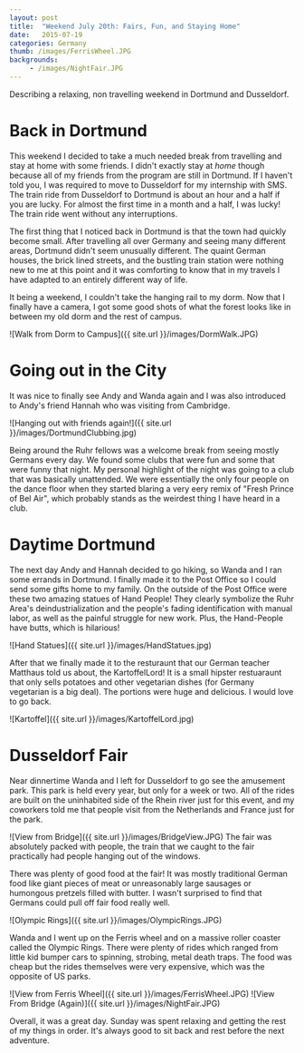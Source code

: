 ```yaml
---
layout: post
title:  "Weekend July 20th: Fairs, Fun, and Staying Home"
date:   2015-07-19 
categories: Germany 
thumb: /images/FerrisWheel.JPG
backgrounds:
     - /images/NightFair.JPG
---
```


Describing a relaxing, non travelling weekend in Dortmund and Dusseldorf.

# Back in Dortmund

This weekend I decided to take a much needed break from travelling and stay at home with some friends.
I didn't exactly stay at *home* though because all of my friends from the program are still in Dortmund.
If I haven't told you, I was required to move to Dusseldorf for my internship with SMS.
The train ride from Dusseldorf to Dortmund is about an hour and a half if you are lucky.
For almost the first time in a month and a half, I was lucky! The train ride went without any interruptions. 

The first thing that I noticed back in Dortmund is that the town had quickly become small.
After travelling all over Germany and seeing many different areas, Dortmund didn't seem unusually different.
The quaint German houses, the brick lined streets, and the bustling train station were nothing new to me at this point and it was comforting to know that in my travels I have adapted to an entirely different way of life.

It being a weekend, I couldn't take the hanging rail to my dorm. Now that I finally have a camera, I got some good shots of what the forest looks like in between my old dorm and the rest of campus.

![Walk from Dorm to Campus]({{ site.url }}/images/DormWalk.JPG)

# Going out in the City

It was nice to finally see Andy and Wanda again and I was also introduced to Andy's friend Hannah who was visiting from Cambridge. 

![Hanging out with friends again!]({{ site.url }}/images/DortmundClubbing.jpg)

Being around the Ruhr fellows was a welcome break from seeing mostly Germans every day.
We found some clubs that were fun and some that were funny that night. 
My personal highlight of the night was going to a club that was basically unattended.
We were essentially the only four people on the dance floor when they started blaring a very eery remix of "Fresh Prince of Bel Air", which probably stands as the weirdest thing I have heard in a club.

# Daytime Dortmund

The next day Andy and Hannah decided to go hiking, so Wanda and I ran some errands in Dortmund.
I finally made it to the Post Office so I could send some gifts home to my family.
On the outside of the Post Office were these two amazing statues of Hand People!
They clearly symbolize the Ruhr Area's deindustrialization and the people's fading identification with manual labor, as well as the painful struggle for new work.
Plus, the Hand-People have butts, which is hilarious!

![Hand Statues]({{ site.url }}/images/HandStatues.jpg)

After that we finally made it to the resturaunt that our German teacher Matthaus told us about, the KartoffelLord! 
It is a small hipster restuaraunt that only sells potatoes and other vegetarian dishes (for Germany vegetarian is a big deal).
The portions were huge and delicious. I would love to go back.

![Kartoffel]({{ site.url }}/images/KartoffelLord.jpg)

# Dusseldorf Fair

Near dinnertime Wanda and I left for Dusseldorf to go see the amusement park. 
This park is held every year, but only for a week or two.
All of the rides are built on the uninhabited side of the Rhein river just for this event, and my coworkers told me that people visit from the Netherlands and France just for the park.

![View from Bridge]({{ site.url }}/images/BridgeView.JPG)
The fair was absolutely packed with people, the train that we caught to the fair practically had people hanging out of the windows.

There was plenty of good food at the fair! 
It was mostly traditional German food like giant pieces of meat or unreasonably large sausages or humongous pretzels filled with butter.
I wasn't surprised to find that Germans could pull off fair food really well.

![Olympic Rings]({{ site.url }}/images/OlympicRings.JPG)

Wanda and I went up on the Ferris wheel and on a massive roller coaster called the Olympic Rings. 
There were plenty of rides which ranged from little kid bumper cars to spinning, strobing, metal death traps. 
The food was cheap but the rides themselves were very expensive, which was the opposite of US parks.

![View from Ferris Wheel]({{ site.url }}/images/FerrisWheel.JPG)
![View From Bridge (Again)]({{ site.url }}/images/NightFair.JPG)

Overall, it was a great day. Sunday was spent relaxing and getting the rest of my things in order. It's always good to sit back and rest before the next adventure.

